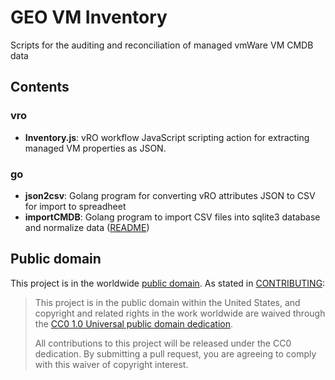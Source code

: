 # GEO VM Inventory

Scripts for the auditing and reconciliation of managed vmWare VM CMDB data

## Contents

### vro

  - **Inventory.js**: vRO workflow JavaScript scripting action for extracting managed VM properties as JSON.

### go

  - **json2csv**: Golang program for converting vRO attributes JSON to CSV for import to spreadheet
  - **importCMDB**: Golang program to import CSV files into sqlite3 database and normalize data ([README](go/importCMDB/README.md))

## Public domain

This project is in the worldwide [public domain](LICENSE.md). As stated in [CONTRIBUTING](CONTRIBUTING.md):

> This project is in the public domain within the United States, and copyright and related rights in the work worldwide are waived through the [CC0 1.0 Universal public domain dedication](https://creativecommons.org/publicdomain/zero/1.0/).
>
> All contributions to this project will be released under the CC0 dedication. By submitting a pull request, you are agreeing to comply with this waiver of copyright interest.
